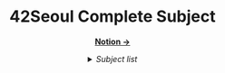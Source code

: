 <div align="center">

  # 42Seoul Complete Subject
  [**Notion →**][Notion]

  <details>
    <summary>
      <i> Subject list </i>
    </summary>
    <p>
    - LaPiscine
    - ---
    - libft
    - get_next_line
    - born2beroot
    - ft_printf
    - ---
    - push_swap
    - so_long
    - minitalk
    - ---
    - minishell
    - Philosopher
    - ---
    - Cub3D
    - NetPractice
    - CPP Module 00-04
    - ---
    - Inception
    </p>
  </details>
</div>

[Notion]: https://sapphire-sardine-55a.notion.site/42Seoul-e97fc1974224406788ad77ca63ccfe5f?pvs=4
